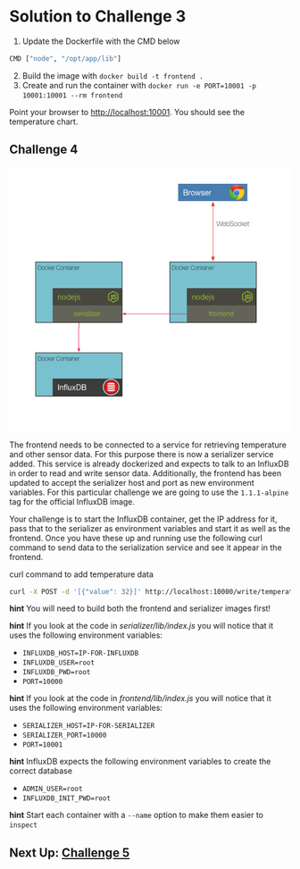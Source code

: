# Solution to Challenge 3

1. Update the Dockerfile with the CMD below
```sh
CMD ["node", "/opt/app/lib"]
```
2. Build the image with `docker build -t frontend .`
3. Create and run the container with `docker run -e PORT=10001 -p 10001:10001 --rm frontend`

Point your browser to [http://localhost:10001](). You should see the temperature chart.

## Challenge 4

![image](../images/challenge4.png)

The frontend needs to be connected to a service for retrieving temperature and other sensor data. For this purpose there is now a serializer service added. This service is already dockerized and expects to talk to an InfluxDB in order to read and write sensor data. Additionally, the frontend has been updated to accept the serializer host and port as new environment variables. For this particular challenge we are going to use the `1.1.1-alpine` tag for the official InfluxDB image.

Your challenge is to start the InfluxDB container, get the IP address for it, pass that to the serializer as environment variables and start it as well as the frontend. Once you have these up and running use the following curl command to send data to the serialization service and see it appear in the frontend.

curl command to add temperature data
```sh
curl -X POST -d '[{"value": 32}]' http://localhost:10000/write/temperature  --header "Content-Type:application/json"
```

__hint__ You will need to build both the frontend and serializer images first!

__hint__ If you look at the code in _serializer/lib/index.js_ you will notice that it uses the following environment variables:

* `INFLUXDB_HOST=IP-FOR-INFLUXDB`
* `INFLUXDB_USER=root`
* `INFLUXDB_PWD=root`
* `PORT=10000`

__hint__ If you look at the code in _frontend/lib/index.js_ you will notice that it uses the following environment variables:

* `SERIALIZER_HOST=IP-FOR-SERIALIZER`
* `SERIALIZER_PORT=10000`
* `PORT=10001`

__hint__ InfluxDB expects the following environment variables to create the correct database

* `ADMIN_USER=root`
* `INFLUXDB_INIT_PWD=root`

__hint__ Start each container with a `--name` option to make them easier to `inspect`

## Next Up: [Challenge 5](../challenge5/README.md)
